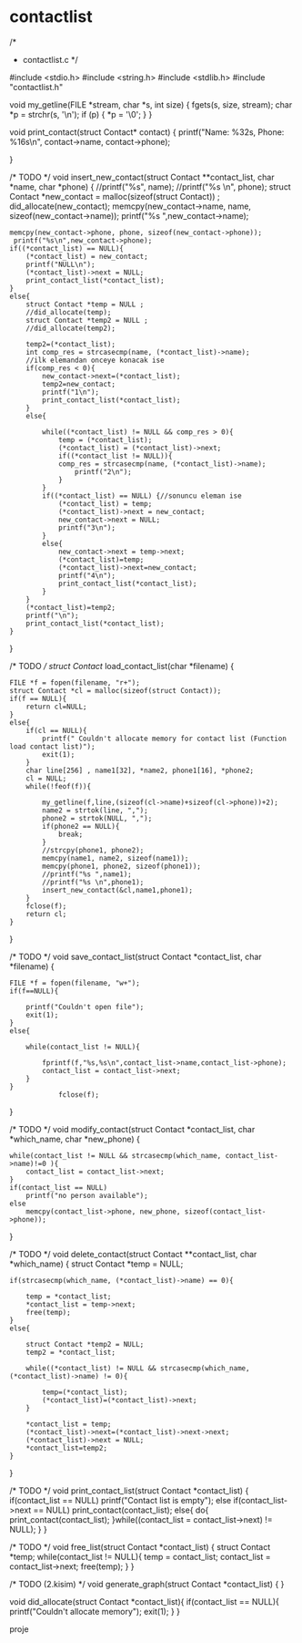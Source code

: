 contactlist
===========
/*
 * contactlist.c
 */

#include <stdio.h>
#include <string.h>
#include <stdlib.h>
#include "contactlist.h"

void my_getline(FILE *stream, char *s, int size) {
	fgets(s, size, stream);
	char *p = strchr(s, '\n');
	if (p) {
		*p = '\0';
	}
}

void print_contact(struct Contact* contact) {
        printf("Name: %32s, Phone: %16s\n", contact->name, contact->phone);

}

/* TODO */
void insert_new_contact(struct Contact **contact_list, char *name, char *phone) {
    //printf("%s", name);
    //printf("%s \n", phone);
    struct Contact *new_contact = malloc(sizeof(struct Contact)) ;
    did_allocate(new_contact);
    memcpy(new_contact->name, name, sizeof(new_contact->name));
    printf("%s ",new_contact->name);
    
    memcpy(new_contact->phone, phone, sizeof(new_contact->phone));
     printf("%s\n",new_contact->phone);
    if((*contact_list) == NULL){
        (*contact_list) = new_contact;
        printf("NULL\n");
        (*contact_list)->next = NULL;
        print_contact_list(*contact_list);
    }
    else{
        struct Contact *temp = NULL ;
        //did_allocate(temp);
        struct Contact *temp2 = NULL ;
        //did_allocate(temp2);

        temp2=(*contact_list);
        int comp_res = strcasecmp(name, (*contact_list)->name);
        //ilk elemandan onceye konacak ise
        if(comp_res < 0){
        	new_contact->next=(*contact_list);
        	temp2=new_contact;
            printf("1\n");
            print_contact_list(*contact_list);
        }
        else{
           
            while((*contact_list) != NULL && comp_res > 0){
                temp = (*contact_list);
                (*contact_list) = (*contact_list)->next;
                if((*contact_list != NULL)){
                comp_res = strcasecmp(name, (*contact_list)->name);
                    printf("2\n");
                }
            }
            if((*contact_list) == NULL) {//sonuncu eleman ise
            	(*contact_list) = temp;
            	(*contact_list)->next = new_contact;
            	new_contact->next = NULL;
                printf("3\n");
            }
            else{
            	new_contact->next = temp->next;
            	(*contact_list)=temp;
            	(*contact_list)->next=new_contact;
                printf("4\n");
                print_contact_list(*contact_list);
            }
        }
        (*contact_list)=temp2;
        printf("\n");
        print_contact_list(*contact_list);
    }
}

/* TODO */
struct Contact* load_contact_list(char *filename) {

    
    FILE *f = fopen(filename, "r+");
    struct Contact *cl = malloc(sizeof(struct Contact));
    if(f == NULL){
        return cl=NULL;
    }
    else{
        if(cl == NULL){
            printf(" Couldn't allocate memory for contact list (Function load contact list)");
            exit(1);
        }
        char line[256] , name1[32], *name2, phone1[16], *phone2;
        cl = NULL;
        while(!feof(f)){
            
            my_getline(f,line,(sizeof(cl->name)+sizeof(cl->phone))+2);
            name2 = strtok(line, ",");
            phone2 = strtok(NULL, ",");
            if(phone2 == NULL){
                break;
            }
            //strcpy(phone1, phone2);
            memcpy(name1, name2, sizeof(name1));
            memcpy(phone1, phone2, sizeof(phone1));
            //printf("%s ",name1);
            //printf("%s \n",phone1);
            insert_new_contact(&cl,name1,phone1);
        }
        fclose(f);
        return cl;
    }

}

/* TODO */
void save_contact_list(struct Contact *contact_list, char *filename) {
    
    FILE *f = fopen(filename, "w+");
    if(f==NULL){
        
        printf("Couldn't open file");
        exit(1);
    }
    else{
        
        while(contact_list != NULL){
            
            fprintf(f,"%s,%s\n",contact_list->name,contact_list->phone);
            contact_list = contact_list->next;
        }
    }
                fclose(f);
}

/* TODO */
void modify_contact(struct Contact *contact_list, char *which_name, char *new_phone) {

    while(contact_list != NULL && strcasecmp(which_name, contact_list->name)!=0 ){
        contact_list = contact_list->next;
    }
    if(contact_list == NULL)
    	printf("no person available");
    else
    	memcpy(contact_list->phone, new_phone, sizeof(contact_list->phone));
}

/* TODO */
void delete_contact(struct Contact **contact_list, char *which_name) {
    struct Contact *temp = NULL;

    if(strcasecmp(which_name, (*contact_list)->name) == 0){
        
        temp = *contact_list;
        *contact_list = temp->next;
        free(temp);
    }
    else{
        
        struct Contact *temp2 = NULL;
        temp2 = *contact_list;

        while((*contact_list) != NULL && strcasecmp(which_name, (*contact_list)->name) != 0){
        
            temp=(*contact_list);
            (*contact_list)=(*contact_list)->next;
        }
		
        *contact_list = temp;
		(*contact_list)->next=(*contact_list)->next->next;
		(*contact_list)->next = NULL;
		*contact_list=temp2;
    }
}

/* TODO */
void print_contact_list(struct Contact *contact_list) {
	if(contact_list == NULL)
		printf("Contact list is empty");
	else if(contact_list->next == NULL)
			print_contact(contact_list);
	else{
			do{
				print_contact(contact_list);
		}while((contact_list = contact_list->next) != NULL);
	}
}

/* TODO */
void free_list(struct Contact *contact_list) {
    struct Contact *temp;
    while(contact_list != NULL){
        temp = contact_list;
        contact_list = contact_list->next;
        free(temp);
    }
}

/* TODO (2.kisim) */
void generate_graph(struct Contact *contact_list) {
}

void did_allocate(struct Contact *contact_list){
    if(contact_list == NULL){
        printf("Couldn't allocate memory");
        exit(1);
    }
}



proje
